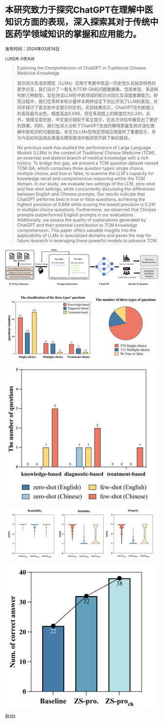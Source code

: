 # 本研究致力于探究ChatGPT在理解中医知识方面的表现，深入探索其对于传统中医药学领域知识的掌握和应用能力。

发布时间：2024年03月14日

`LLM应用` `问答系统`

> Exploring the Comprehension of ChatGPT in Traditional Chinese Medicine Knowledge

> 首次将大型语言模型（LLMs）应用于考察中医这一历史悠久且独具特色的医学分支，我们设计了一套名为TCM-QA的问题数据集，包括单选、多选和判断三种题型，旨在测试LLM在中医领域的知识点回忆及深度推理能力。研究过程中，我们在零样本和少量样本两种设定下对比评测了LLM的表现，并同步探讨了英文和中文提示的区别。实验结果显示，ChatGPT在判断题上的表现最为出色，精度高达0.688，但在多选题上的精度仅为0.241。此外，值得注意的是，中文提示相较于英文提示，在此次评估中展现出了更好的效果。同时，我们也深入分析了ChatGPT生成的解释质量及其对深化理解中医知识的可能助益。本文为LLMs在特定领域应用提供了重要启示，并为今后如何运用此类强大模型推进中医研究开辟了新的路径。

> No previous work has studied the performance of Large Language Models (LLMs) in the context of Traditional Chinese Medicine (TCM), an essential and distinct branch of medical knowledge with a rich history. To bridge this gap, we present a TCM question dataset named TCM-QA, which comprises three question types: single choice, multiple choice, and true or false, to examine the LLM's capacity for knowledge recall and comprehensive reasoning within the TCM domain. In our study, we evaluate two settings of the LLM, zero-shot and few-shot settings, while concurrently discussing the differences between English and Chinese prompts. Our results indicate that ChatGPT performs best in true or false questions, achieving the highest precision of 0.688 while scoring the lowest precision is 0.241 in multiple-choice questions. Furthermore, we observed that Chinese prompts outperformed English prompts in our evaluations. Additionally, we assess the quality of explanations generated by ChatGPT and their potential contribution to TCM knowledge comprehension. This paper offers valuable insights into the applicability of LLMs in specialized domains and paves the way for future research in leveraging these powerful models to advance TCM.

![本研究致力于探究ChatGPT在理解中医知识方面的表现，深入探索其对于传统中医药学领域知识的掌握和应用能力。](../../../paper_images/2403.09164/x1.png)

![本研究致力于探究ChatGPT在理解中医知识方面的表现，深入探索其对于传统中医药学领域知识的掌握和应用能力。](../../../paper_images/2403.09164/x2.png)

![本研究致力于探究ChatGPT在理解中医知识方面的表现，深入探索其对于传统中医药学领域知识的掌握和应用能力。](../../../paper_images/2403.09164/x3.png)

![本研究致力于探究ChatGPT在理解中医知识方面的表现，深入探索其对于传统中医药学领域知识的掌握和应用能力。](../../../paper_images/2403.09164/x4.png)

![本研究致力于探究ChatGPT在理解中医知识方面的表现，深入探索其对于传统中医药学领域知识的掌握和应用能力。](../../../paper_images/2403.09164/x5.png)

[Arxiv](https://arxiv.org/abs/2403.09164)